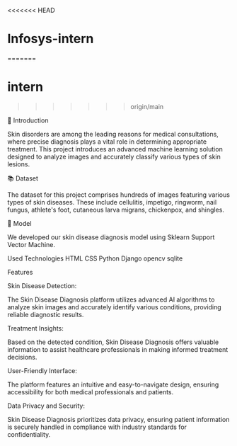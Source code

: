 <<<<<<< HEAD
# Infosys-intern
=======
# intern
>>>>>>> origin/main


🎯 Introduction

Skin disorders are among the leading reasons for medical consultations, where precise diagnosis plays a vital role in determining appropriate treatment. This project introduces an advanced machine learning solution designed to analyze images and accurately classify various types of skin lesions.

📚 Dataset

The dataset for this project comprises hundreds of images featuring various types of skin diseases. These include cellulitis, impetigo, ringworm, nail fungus, athlete's foot, cutaneous larva migrans, chickenpox, and shingles.

🤖 Model

We developed our skin disease diagnosis model using Sklearn Support Vector Machine.

Used Technologies
HTML CSS Python Django opencv sqlite 

Features

Skin Disease Detection:

The Skin Disease Diagnosis platform utilizes advanced AI algorithms to analyze skin images and accurately identify various conditions, providing reliable diagnostic results.

Treatment Insights:

Based on the detected condition, Skin Disease Diagnosis offers valuable information to assist healthcare professionals in making informed treatment decisions.

User-Friendly Interface:

The platform features an intuitive and easy-to-navigate design, ensuring accessibility for both medical professionals and patients.

Data Privacy and Security:

Skin Disease Diagnosis prioritizes data privacy, ensuring patient information is securely handled in compliance with industry standards for confidentiality.